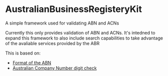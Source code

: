 # AustralianBusinessRegisteryKit

A simple framework used for validating ABN and ACNs

Currently this only provides validation of ABN and ACNs.  It's intedned to expand this framework to also include search capabilities to take advantage of the avaliable services provided by the ABR

This is based on:
- [Format of the ABN](https://abr.business.gov.au/Help/AbnFormat)
- [Australian Company Number digit check](https://asic.gov.au/for-business/registering-a-company/steps-to-register-a-company/australian-company-numbers/australian-company-number-digit-check/)
